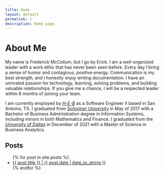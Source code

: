 ```yaml
---
title: Home
layout: default
permalink: /
description: Home page.
---
```


<h1 class="w3-monospace w3-xxlarge">About Me</h1>
My name is Frederick McCollum, but I go by Erick. I am a well-organized leader with a work ethic that has never been seen before. Every day I bring a sense of humor and contagious, positive energy. Communication is my best strength, and I honestly enjoy writing documentation. I have an unrivaled passion for technology, learning, solving problems, and building valuable relationships. If you give me a chance, I will be a respected leader within 6 months of joining your team.

I am currently employed by *[H-E-B](https://www.heb.com/)* as a Software Engineer II based in San Antonio, TX. I graduated from *[Schreiner University](https://schreiner.edu/)* in May of 2017 with a Bachelor of Business Administration degree in Information Systems, including minors in both Mathematics and Finance. I graduated from the *[University of Dallas](https://udallas.edu/)* in December of 2021 with a Master of Science in Business Analytics.

<h2 class="w3-monospace w3-xxlarge">Posts</h2>
<ul class="w3-ul">
    {% for post in site.posts %}
        <li>
            <a href="{{ post.url }}" class="w3-button w3-round">{{ post.title }} | <span class="w3-text-grey">{{ post.date | date_to_string }}</span></a>
        </li>
    {% endfor %}
</ul>
